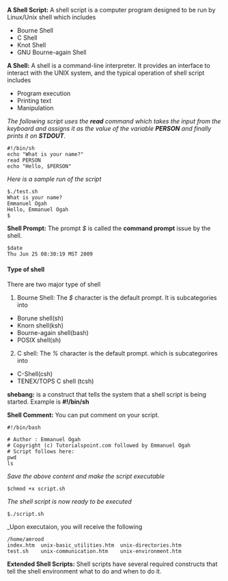 **A Shell Script:** A shell script is a computer program designed to be run by Linux/Unix shell which includes 
- Bourne Shell
- C Shell
- Knot Shell
- GNU Bourne-again Shell

**A Shell:** A shell is a command-line interpreter. It provides an interface to interact with the UNIX system, and the typical operation of shell script includes
- Program execution
- Printing text
- Manipulation

_The following script uses the **read** command which takes the input from the keyboard and assigns it as the value of the variable **PERSON** and finally prints it on **STDOUT**._

```
#!/bin/sh
echo "What is your name?"
read PERSON
echo "Hello, $PERSON"
```

_Here is a sample run of the script_
```
$./test.sh
What is your name?
Emmanuel Ogah
Hello, Emmanuel Ogah
$
```
**Shell Prompt:** The prompt _$_ is called the **command prompt** issue by the shell.

```
$date
Thu Jun 25 08:30:19 MST 2009
```
#### Type of shell

There are two major type of shell
1. Bourne Shell: The _$_ character is the default prompt. It is subcategories into
- Borune shell(sh)
- Knorn shell(ksh)
- Bourne-again shell(bash)
- POSIX shell(sh)
2. C shell: The _%_ character is the default prompt.  which is subcategorires into
- C-Shell(csh)
- TENEX/TOPS C shell (tcsh)

**shebang:** is a construct that tells the system that a shell script is being started. Example is **#!/bin/sh**

**Shell Comment:** You can put comment on your script.
```
#!/bin/bash

# Author : Emmanuel Ogah
# Copyright (c) Tutorialspoint.com followed by Emmanuel Ogah
# Script follows here:
pwd
ls
```
_Save the above content and make the script executable_
```
$chmod +x script.sh
```
_The shell script is now ready to be executed_
```
$./script.sh
```

_Upon executaion, you will receive the following

```
/home/amrood
index.htm  unix-basic_utilities.htm  unix-directories.htm  
test.sh    unix-communication.htm    unix-environment.htm
```
**Extended Shell Scripts:** Shell scripts have several required constructs that tell the shell environment what to do and when to do it.